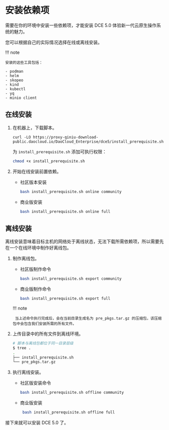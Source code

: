 # 安装依赖项

需要在你的环境中安装一些依赖项，才能安装 DCE 5.0 体验新一代云原生操作系统的魅力。

您可以根据自己的实际情况选择在线或离线安装。

!!! note

    安装的这些工具包括：

    - podman
    - helm
    - skopeo
    - kind
    - kubectl
    - yq
    - minio client

## 在线安装

1. 在机器上，下载脚本。

    ```shell
    curl -LO https://proxy-qiniu-download-public.daocloud.io/DaoCloud_Enterprise/dce5/install_prerequisite.sh
    ```

    为 `install_prerequisite.sh` 添加可执行权限：

    ```bash
    chmod +x install_prerequisite.sh
    ```

2. 开始在线安装前置依赖。

    - 社区版本安装

        ```bash
        bash install_prerequisite.sh online community
        ```

    - 商业版安装

        ```bash
        bash install_prerequisite.sh online full
        ```

## 离线安装

离线安装意味着目标主机的网络处于离线状态，无法下载所需依赖项，所以需要先在一个在线环境中制作好离线包。

1. 制作离线包。

    - 社区版制作命令

        ```bash
        bash install_prerequisite.sh export community
        ```

    - 商业版制作命令

        ```bash
        bash install_prerequisite.sh export full
        ```

    !!! note

        当上述命令执行完成后，会在当前目录生成名为 pre_pkgs.tar.gz 的压缩包，该压缩包中会包含我们安装所需的所有文件。

2. 上传目录中的所有文件到离线环境。

    ``` bash
    # 脚本与离线包都位于同一目录层级
    $ tree .
    .
    ├── install_prerequisite.sh
    └── pre_pkgs.tar.gz
    ```

3. 执行离线安装。

    - 社区版安装命令

        ```bash
        bash install_prerequisite.sh offline community
        ```

    - 商业版安装

        ```bash
         bash install_prerequisite.sh offline full
        ```

接下来就可以安装 DCE 5.0 了。
